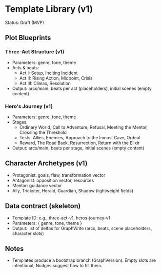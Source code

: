 # Template Library (v1)

Status: Draft (MVP)

## Plot Blueprints

### Three-Act Structure (v1)
- Parameters: genre, tone, theme
- Acts & beats:
  - Act I: Setup, Inciting Incident
  - Act II: Rising Action, Midpoint, Crisis
  - Act III: Climax, Resolution
- Output: arcs/main, beats per act (placeholders), initial scenes (empty content)

### Hero's Journey (v1)
- Parameters: genre, tone, theme
- Stages:
  - Ordinary World, Call to Adventure, Refusal, Meeting the Mentor, Crossing the Threshold
  - Tests, Allies, Enemies, Approach to the Inmost Cave, Ordeal
  - Reward, The Road Back, Resurrection, Return with the Elixir
- Output: arcs/main, beats per stage, initial scenes (empty content)

## Character Archetypes (v1)
- Protagonist: goals, flaw, transformation vector
- Antagonist: opposition vector, resources
- Mentor: guidance vector
- Ally, Trickster, Herald, Guardian, Shadow (lightweight fields)

## Data contract (skeleton)
- Template ID: e.g., three-act-v1, heros-journey-v1
- Parameters: { genre, tone, theme }
- Output: list of deltas for GraphWrite (arcs, beats, scene placeholders, character slots)

## Notes
- Templates produce a bootstrap branch (GraphVersion). Empty slots are intentional; Nudges suggest how to fill them.


